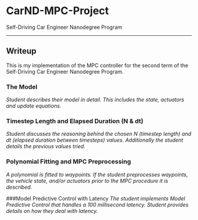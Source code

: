 # CarND-MPC-Project
Self-Driving Car Engineer Nanodegree Program

---

## Writeup

This is my implementation of the MPC controller for the second term of the Self-Driving Car Engineer Nanodegree Program.

### The Model
*Student describes their model in detail. This includes the state, actuators and update equations.*

### Timestep Length and Elapsed Duration (N & dt)
*Student discusses the reasoning behind the chosen N (timestep length) and dt (elapsed duration between timesteps) values. Additionally the student details the previous values tried.*

### Polynomial Fitting and MPC Preprocessing
*A polynomial is fitted to waypoints. If the student preprocesses waypoints, the vehicle state, and/or actuators prior to the MPC procedure it is described.*

###Model Predictive Control with Latency
*The student implements Model Predictive Control that handles a 100 millisecond latency. Student provides details on how they deal with latency.*
